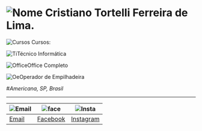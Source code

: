 # ![Nome](http://learncodeonline.in/mascot.png) Cristiano Tortelli Ferreira de Lima.

![Cursos](https://dl1.cbsistatic.com/i/2016/07/08/c32c6f41-6b7a-419b-a942-5dfe6eae6ead/bc2e54b5d78919690e384659579b1328/imgingest-1588914539512456519.png) Cursos:


![Ti](https://static.xx.fbcdn.net/images/emoji.php/v9/f33/1/16/2705.png)Técnico Informática

![Office](https://static.xx.fbcdn.net/images/emoji.php/v9/f33/1/16/2705.png)Office Completo

![Oe](https://static.xx.fbcdn.net/images/emoji.php/v9/f33/1/16/2705.png)Operador de Empilhadeira


#*Americana, SP, Brasil* 
***
|![Email](http://freedownloadscenter.com/icons/png/32/1670/1670360.png)|![face](https://www.visiblelogic.com/blog/wp-content/uploads/2012/11/facebook_32.png)|![Insta](http://iradex.net/wp-content/uploads/2018/10/instagram-logo.png)|
|------|---------|----------|
|[Email](mailto:hoornettmonster@gmail.com)|[Facebook](https://www.facebook.com/tortellee)|[Instagram](https://www.instagram.com/cristiano.tortellii/)
         
